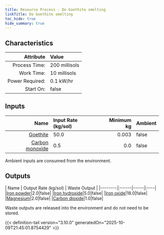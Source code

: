 ```yaml
---
title: Resource Process - Do Goethite smelting
linkTitle: Do Goethite smelting
toc_hide: true
hide_summary: true
---
```

<!-- This is generated by the MarsSim HelpGenertor, do not edit. -->

## Characteristics

| Attribute      | Value |
|--------:|:------|
|Process Time:|200 millisols|
|Work Time:|10 millisols|
|Power Required:|0.1 kW/hr|
|Start On:|false|

## Inputs
| Name      | Input Rate (kg/sol) | Minimum kg | Ambient |
|--------:|:------|-----:|:----|
|[Goethite](/docs/definitions/resource/goethite)|50.0|0.003|false|
|[Carbon monoxide](/docs/definitions/resource/carbon-monoxide)|0.5|0.0|false|

Ambient inputs are consumed from the environment.

## Outputs
| Name      | Output Rate (kg/sol) | Waste Output |
|--------:|:------|-----:|:----|
|[Iron powder](/docs/definitions/resource/iron-powder)|2.0|false|
|[Iron hydroxide](/docs/definitions/resource/iron-hydroxide)|5.0|false|
|[Iron oxide](/docs/definitions/resource/iron-oxide)|18.0|false|
|[Magnesium](/docs/definitions/resource/magnesium)|2.0|false|
|[Carbon dioxide](/docs/definitions/resource/carbon-dioxide)|1.0|false|

Waste outputs are released into the environment and do not need to be stored.


{{< definition-tail version="3.10.0" generatedOn="2025-10-09T21:45:01.8754429" >}}



